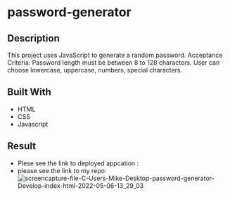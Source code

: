 # password-generator

## Description
This project uses JavaScript to generate a random password. 
Acceptance Criteria: 
Password length must be between 8 to 128 characters. 
User can choose lowercase, uppercase, numbers, special characters.

## Built With
* HTML
* CSS
* Javascript

## Result
* Plese see the link to deployed appcation :
* please see the link to my repo:
![screencapture-file-C-Users-Mike-Desktop-password-generator-Develop-index-html-2022-05-06-13_29_03](https://user-images.githubusercontent.com/102371765/167182768-da9b14e0-ffa7-4e42-9133-480f490bf360.png)



